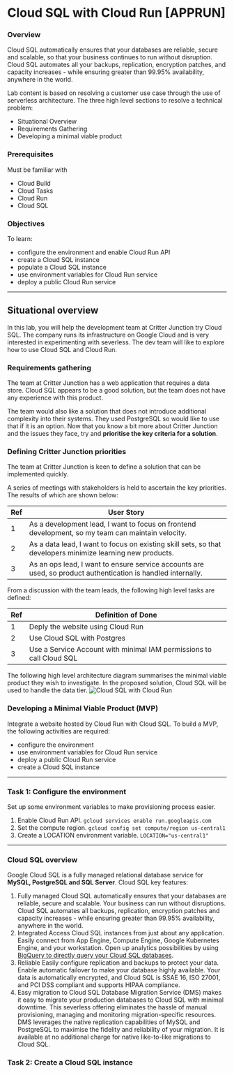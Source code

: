 # Cloud SQL with Cloud Run [APPRUN]

### Overview
Cloud SQL automatically ensures that your databases are reliable, secure and scalable, so that your business continues to run without disruption. Cloud SQL automates all your backups, replication, encryption patches, and capacity increases - while ensuring greater than 99.95% availability, anywhere in the world.

Lab content is based on resolving a customer use case through the use of serverless architecture. The three high level sections to resolve a technical problem:
- Situational Overview
- Requirements Gathering
- Developing a minimal viable product

### Prerequisites
Must be familiar with
- Cloud Build
- Cloud Tasks
- Cloud Run
- Cloud SQL

### Objectives
To learn:
- configure the environment and enable Cloud Run API
- create a Cloud SQL instance
- populate a Cloud SQL instance
- use environment variables for Cloud Run service
- deploy a public Cloud Run service

<hr>

## Situational overview
In this lab, you will help the development team at Critter Junction try Cloud SQL. The company runs its infrastructure on Google Cloud and is very interested in experimenting with severless. The dev team will like to explore how to use Cloud SQL and Cloud Run.

### Requirements gathering
The team at Critter Junction has a web application that requires a data store. Cloud SQL appears to be a good solution, but the team does not have any experience with this product.

The team would also like a solution that does not introduce additional complexity into their systems. They used PostgreSQL so would like to use that if it is an option. Now that you know a bit more about Critter Junction and the issues they face, try and **prioritise the key criteria for a solution**.

### Defining Critter Junction priorities
The team at Critter Junction is keen to define a solution that can be implemented quickly. 

A series of meetings with stakeholders is held to ascertain the key priorities. The results of which are shown below:

| Ref | User Story |
| --- | --- |
| 1 | As a development lead, I want to focus on frontend development, so my team can maintain velocity. |
| 2 | As a data lead, I want to focus on existing skill sets, so that developers minimize learning new products. |
| 3 | As an ops lead, I want to ensure service accounts are used, so product authentication is handled internally. |

From a discussion with the team leads, the following high level tasks are defined:

| Ref | Definition of Done |
| --- | --- |
| 1 | Deply the website using Cloud Run |
| 2 | Use Cloud SQL with Postgres |
| 3 | Use a Service Account with minimal IAM permissions to call Cloud SQL |

The following high level architecture diagram summarises the minimal viable product they wish to investigate. In the proposed solution, Cloud SQL will be used to handle the data tier.
![Cloud SQL with Cloud Run]()

### Developing a Minimal Viable Product (MVP)
Integrate a website hosted by Cloud Run with Cloud SQL. To build a MVP, the following activities are required:
- configure the environment
- use environment variables for Cloud Run service
- deploy a public Cloud Run service
- create a Cloud SQL instance

<hr>

### Task 1: Configure the environment
Set up some environment variables to make provisioning process easier.
1. Enable Cloud Run API.
`gcloud services enable run.googleapis.com`
2. Set the compute region.
`gcloud config set compute/region us-central1`
3. Create a LOCATION environment variable.
`LOCATION="us-central1"`

<hr>

### Cloud SQL overview
Google Cloud SQL is a fully managed relational database service for **MySQL, PostgreSQL and SQL Server**.
Cloud SQL key features:
1. Fully managed
Cloud SQL automatically ensures that your databases are reliable, secure and scalable. Your business can run without disruptions. Cloud SQL automates all backups, replication, encryption patches and capacity increases - while ensuring greater than 99.95% availability, anywhere in the world.
2. Integrated
Access Cloud SQL instances from just about any application. Easily connect from App Engine, Compute Engine, Google Kubernetes Engine, and your workstation. Open up analytics possibilities by using [BigQuery to directly query your Cloud SQL databases](https://cloud.google.com/bigquery/docs/cloud-sql-federated-queries).
3. Reliable
Easily configure replication and backups to protect your data. Enable automatic failover to make your database highly available. Your data is automatically encrypted, and Cloud SQL is SSAE 16, ISO 27001, and PCI DSS compliant and supports HIPAA compliance.
4. Easy migration to Cloud SQL
Database Migration Service (DMS) makes it easy to migrate your production databases to Cloud SQL with minimal downtime. This severless offering eliminates the hassle of manual provisioning, managing and monitoring migration-specific resources. DMS leverages the native replication capabilities of MySQL and PostgreSQL to maximise the fidelity and reliability of your migration. It is available at no additional charge for native like-to-like migrations to Cloud SQL.

### Task 2: Create a Cloud SQL instance


